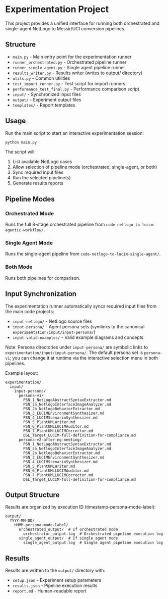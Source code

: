 # Experimentation Project

This project provides a unified interface for running both orchestrated and single-agent NetLogo to Messir/UCI conversion pipelines.

## Structure

- `main.py` - Main entry point for the experimentation runner
- `runner_orchestrated.py` - Orchestrated pipeline runner
- `runner_single_agent.py` - Single agent pipeline runner
- `results_writer.py` - Results writer (writes to output/ directory)
- `utils.py` - Common utilities
- `test_import_runner.py` - Test script for import runners
- `performance_test_final.py` - Performance comparison script
- `input/` - Synchronized input files
- `output/` - Experiment output files
- `templates/` - Report templates

## Usage

Run the main script to start an interactive experimentation session:

```bash
python main.py
```

The script will:
1. List available NetLogo cases
2. Allow selection of pipeline mode (orchestrated, single-agent, or both)
3. Sync required input files
4. Run the selected pipeline(s)
5. Generate results reports

## Pipeline Modes

### Orchestrated Mode
Runs the full 8-stage orchestrated pipeline from `code-netlogo-to-lucim-agentic-workflow/`.

### Single Agent Mode  
Runs the single-agent pipeline from `code-netlogo-to-lucim-single-agent/`.

### Both Mode
Runs both pipelines for comparison.

## Input Synchronization

The experimentation runner automatically syncs required input files from the main code projects:
- `input-netlogo/` - NetLogo source files
- `input-persona/` - Agent persona sets (symlinks to the canonical `experimentation/input/input-persona/`)
- `input-valid-examples/` - Valid example diagrams and concepts

Note: Persona directories under `input-persona/` are symbolic links to `experimentation/input/input-persona/`. The default persona set is `persona-v1`; you can change it at runtime via the interactive selection menu in both pipelines.

Example layout:

```
experimentation/
  input/
    input-persona/
      persona-v1/
        PSN_1_NetLogoAbstractSyntaxExtractor.md
        PSN_2a_NetlogoInterfaceImageAnalyzer.md
        PSN_2b_NetlogoBehaviorExtractor.md
        PSN_3_LUCIMEnvironmentSynthesizer.md
        PSN_4_LUCIMScenarioSynthesizer.md
        PSN_5_PlantUMLWriter.md
        PSN_6_PlantUMLLUCIMAuditor.md
        PSN_7_PlantUMLLUCIMCorrector.md
        DSL_Target_LUCIM-full-definition-for-compliance.md
      persona-v2-after-ng-meeting/
        PSN_1_NetLogoAbstractSyntaxExtractor.md
        PSN_2a_NetlogoInterfaceImageAnalyzer.md
        PSN_2b_NetlogoBehaviorExtractor.md
        PSN_3_LUCIMEnvironmentSynthesizer.md
        PSN_4_LUCIMScenarioSynthesizer.md
        PSN_5_PlantUMLWriter.md
        PSN_6_PlantUMLLUCIMAuditor.md
        PSN_7_PlantUMLLUCIMCorrector.md
        DSL_Target_LUCIM-full-definition-for-compliance.md
```

## Output Structure

Results are organized by execution ID (timestamp-persona-mode-label):
```
output/
  YYYY-MM-DD/
    HHMM-persona-mode-label/
      orchestrated_output/  # If orchestrated mode
        orchestrator_output.log  # Orchestrated pipeline execution log
      single_agent_output/  # If single agent mode
        single_agent_output.log  # Single agent pipeline execution log
```

## Results

Results are written to the `output/` directory with:
- `setup.json` - Experiment setup parameters
- `results.json` - Pipeline execution results
- `report.md` - Human-readable report
